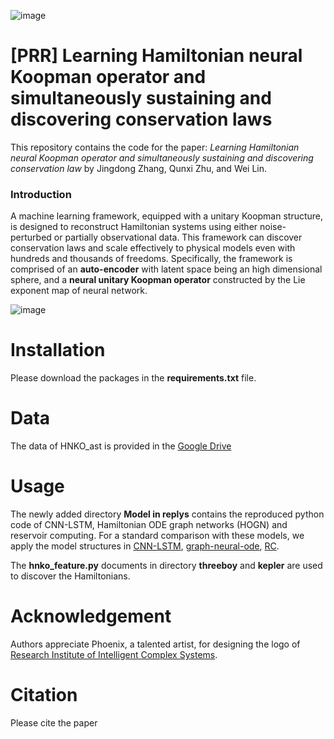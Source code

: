 
![image]()

# [PRR] Learning Hamiltonian neural Koopman operator and simultaneously sustaining and discovering conservation laws
This repository contains the code for the paper: *Learning Hamiltonian neural Koopman operator and simultaneously sustaining and discovering conservation law* by Jingdong Zhang, Qunxi Zhu, and Wei Lin.

### Introduction

A machine learning framework, equipped with a unitary Koopman structure, is designed to reconstruct Hamiltonian systems using either noise-perturbed or partially observational data. This framework can discover conservation laws and scale effectively to physical models even with hundreds and thousands of freedoms. Specifically, the framework is comprised of an __auto-encoder__ with latent space being an high dimensional sphere, and a __neural unitary Koopman operator__ constructed by the Lie exponent map of neural network.


![image](https://github.com/jingddong-zhang/HNKO/blob/main/HNKO_sketch.png)


# Installation
Please download the packages in the **requirements.txt** file.

# Data
The data of HNKO_ast is provided in the [Google Drive](https://drive.google.com/file/d/1_4_n5GAD2jS-SqP-enf8S-5cI781qTZu/view?usp=sharing)

# Usage
The newly added directory **Model in replys** contains the reproduced python code of CNN-LSTM, Hamiltonian ODE graph networks (HOGN) and reservoir computing.
For a standard comparison with these models, we apply the model structures in [CNN-LSTM](https://github.com/ozancanozdemir/CNN-LSTM), [graph-neural-ode](https://github.com/jaketae/graph-neural-ode/tree/master), [RC](https://github.com/zhuqunxi/RC_Lorenz).

The **hnko_feature.py** documents in directory **threeboy** and **kepler** are used to discover the Hamiltonians.

# Acknowledgement
Authors appreciate Phoenix, a talented artist, for designing the logo of [Research Institute of Intelligent Complex Systems](https://iics.fudan.edu.cn/main.htm).

# Citation
Please cite the paper
